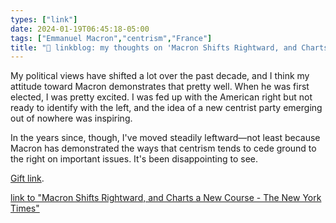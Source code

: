 ```yaml
---
types: ["link"]
date: 2024-01-19T06:45:18-05:00
tags: ["Emmanuel Macron","centrism","France"]
title: "🔗 linkblog: my thoughts on 'Macron Shifts Rightward, and Charts a New Course - The New York Times'"
---
```

My political views have shifted a lot over the past decade, and I think my attitude toward Macron demonstrates that pretty well. When he was first elected, I was pretty excited. I was fed up with the American right but not ready to identify with the left, and the idea of a new centrist party emerging out of nowhere was inspiring.

In the years since, though, I've moved steadily leftward—not least because Macron has demonstrated the ways that centrism tends to cede ground to the right on important issues. It's been disappointing to see.

[Gift link](https://www.nytimes.com/2024/01/19/world/europe/france-macron-speech.html?unlocked_article_code=1.O00.Z0OA.ODeH14iz2vID&smid=url-share).

[link to "Macron Shifts Rightward, and Charts a New Course - The New York Times"](https://www.nytimes.com/2024/01/19/world/europe/france-macron-speech.html)
